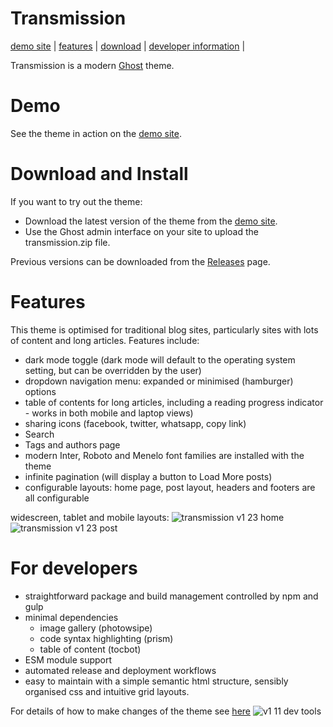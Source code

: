 # Transmission
[demo site](#demo) |
[features](#features) |
[download](#download-and-install) |
[developer information](#for-developers) |

Transmission is a modern [Ghost](https://ghost.org/) theme.
# Demo

See the theme in action on the [demo site](https://demo.transmissionthemes.com).

# Download and Install
If you want to try out the theme:
- Download the latest version of the theme from the [demo site](https://demo.transmissionthemes.com). 
- Use the Ghost admin interface on your site to upload the transmission.zip file.

Previous versions can be downloaded from the [Releases](https://github.com/nickabs/transmission/releases) page.

# Features
This theme is optimised for traditional blog sites, particularly sites with lots of content and long articles. Features include:

- dark mode toggle (dark mode will default to the operating system setting, but can be overridden by the user)
- dropdown navigation menu: expanded or minimised (hamburger) options
- table of contents for long articles, including a reading progress indicator - works in both mobile and laptop views)
- sharing icons (facebook, twitter, whatsapp, copy link)
- Search
- Tags and authors page
- modern Inter, Roboto and Menelo font families are installed with the theme
- infinite pagination (will display a button to Load More posts)
- configurable layouts: home page, post layout, headers and footers are all configurable

widescreen, tablet and mobile layouts:
![transmission v1 23 home](https://github.com/user-attachments/assets/01b687ec-c118-4414-92f9-d11b4aae3aee)
![transmission v1 23 post](https://github.com/user-attachments/assets/5cfd6ed9-9d76-4145-a887-c3239855c333)

# For developers
- straightforward package and build management controlled by npm and gulp
- minimal dependencies
    - image gallery (photowsipe)
    - code syntax highlighting (prism)
    - table of content (tocbot)
- ESM module support
- automated release and deployment workflows
- easy to maintain with a simple semantic html structure, sensibly organised css and intuitive grid layouts.
  
For details of how to make changes of the theme see [here](https://demo.transmissionthemes.com/for-developers/)
![v1 11 dev tools](https://github.com/nickabs/transmission/assets/4947488/aa9c2153-ccf9-412d-b08d-50852763c09d)


